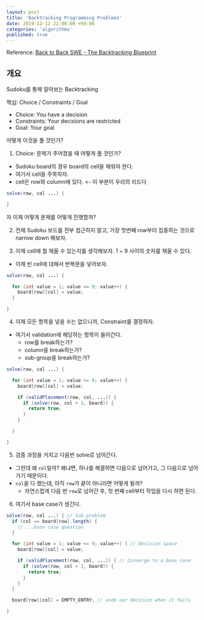 ```yaml
---
layout: post
title: 'Backtracking Programming Problems'
date: 2019-12-12 22:00:00 +09:00
categories: 'algorithms'
published: true
---
```


Reference: [Back to Back SWE - The Backtracking Blueprint](https://youtu.be/Zq4upTEaQyM)

## 개요

Sudoku를 통해 알아보는 Backtracking

핵심: Choice / Constraints / Goal

- Choice: You have a decision
- Constraints: Your decisions are restricted
- Goal: Your goal

어떻게 이것을 풀 것인가?

1. Choice: 문제가 주어졌을 때 어떻게 풀 것인가?

- Sudoku board의 경우 board의 cell을 채워야 한다.
- 여기서 cell을 주목하자.
- cell은 row와 column에 있다. <- 이 부분이 우리의 리드다

```java
solve(row, col ...) {

}
```

자 이제 어떻게 문제를 어떻게 진행할까?

2. 전체 Sudoku 보드를 전부 접근하지 말고, 가장 첫번째 row부터 집중하는 것으로 narrow down 해보자.

3. 이제 cell에 뭘 채울 수 있는지를 생각해보자. 1 ~ 9 사이의 숫자를 채울 수 있다.

- 이제 빈 cell에 대해서 반복문을 넣어보자.

```java
solve(row, col ...) {

  for (int value = 1; value <= 9; value++) {
    board[row][col] = value;
  }

}
```

4. 이제 모든 항목을 넣을 수는 없으니까, Constraint를 결정하자.

- 여기서 validation에 해당하는 항목이 들어간다.
  - row를 break하는가?
  - column을 break하는가?
  - sub-group을 break하는가?

```java
solve(row, col ...) {

  for (int value = 1; value <= 9; value++) {
    board[row][col] = value;

    if (validPlacement(row, col, ...)) {
      if (solve(row, col + 1, board)) {
        return true;
      }
    }

  }

}
```

5. 검증 과정을 거치고 다음번 solve로 넘어간다.

- 그런데 왜 `col`일까? 왜냐면, 하나를 해결하면 다음으로 넘어가고, 그 다음으로 넘어가기 때문이다.
- `col`을 다 했는데, 아직 `row`가 끝이 아니라면 어떻게 될까?
  - 자연스럽게 다음 번 `row`로 넘어간 후, 첫 번째 cell부터 작업을 다시 하면 된다.

6. 여기서 base case가 생긴다.

```java
solve(row, col ...) { // Sub problem
  if (col == board[row].length) {
    // ...base case question
  }

  for (int value = 1; value <= 9; value++) { // Decision space
    board[row][col] = value;

    if (validPlacement(row, col, ...)) { // Converge to a base case
      if (solve(row, col + 1, board)) {
        return true;
      }
    }
  }

  board[row][col] = EMPTY_ENTRY; // undo our decision when it fails

}
```
